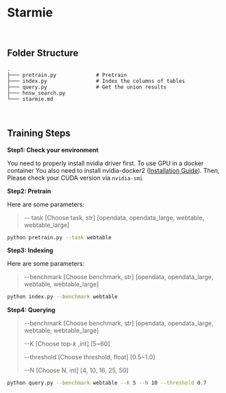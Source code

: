 <div>
    <h1>Starmie</h1>
</div>


<br>

<h2>Folder Structure</h2>

```
.
├─── pretrain.py             # Pretrain
├─── index.py                # Index the columns of tables
├─── query.py                # Get the union results                         
├─── hnsw_search.py     
└─── starmie.md
```

<br>

<h2>Training Steps</h2>

**Step1: Check your environment**

You need to properly install nvidia driver first. To use GPU in a docker container You also need to install nvidia-docker2 ([Installation Guide](https://docs.nvidia.com/datacenter/cloud-native/container-toolkit/install-guide.html#docker)). Then, Please check your CUDA version via `nvidia-smi`

**Step2: Pretrain**

Here are some parameters:

> -- task [Choose task, str] [opendata, opendata_large, webtable, webtable_large]

```sh
python pretrain.py --task webtable
```

**Step3: Indexing**

Here are some parameters:

> --benchmark [Choose benchmark, str] [opendata, opendata_large, webtable, webtable_large]

```sh
python index.py --benchmark webtable
```

**Step4: Querying**

> --benchmark [Choose benchmark, str] [opendata, opendata_large, webtable, webtable_large]
>
> --K [Choose top-$k$ ,int] [5~60]
>
> --threshold [Choose threshold, float] [0.5~1.0]
>
> --N [Choose N, int] [4, 10, 16, 25, 50]

```sh
python query.py --benchmark webtable --K 5 --N 10 --threshold 0.7
```